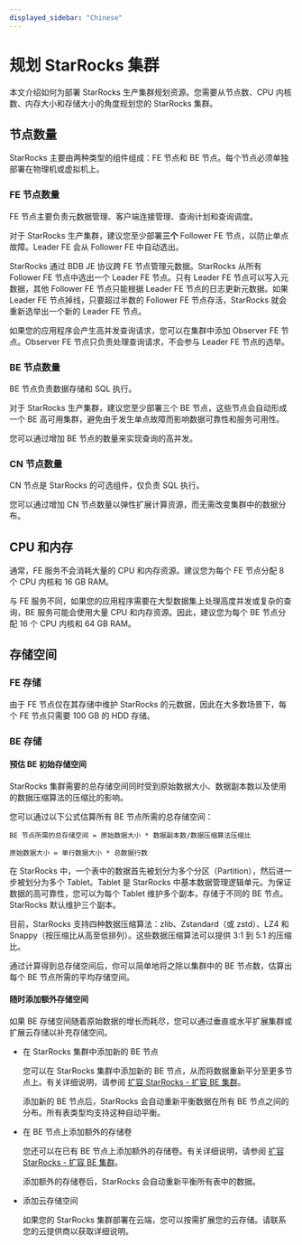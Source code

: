 ```yaml
---
displayed_sidebar: "Chinese"
---
```


# 规划 StarRocks 集群

本文介绍如何为部署 StarRocks 生产集群规划资源。您需要从节点数、CPU 内核数、内存大小和存储大小的角度规划您的 StarRocks 集群。

## 节点数量

StarRocks 主要由两种类型的组件组成：FE 节点和 BE 节点。每个节点必须单独部署在物理机或虚拟机上。

### FE 节点数量

FE 节点主要负责元数据管理、客户端连接管理、查询计划和查询调度。

对于 StarRocks 生产集群，建议您至少部署**三个** Follower FE 节点，以防止单点故障。Leader FE 会从 Follower FE 中自动选出。

StarRocks 通过 BDB JE 协议跨 FE 节点管理元数据。StarRocks 从所有 Follower FE 节点中选出一个 Leader FE 节点。只有 Leader FE 节点可以写入元数据，其他 Follower FE 节点只能根据 Leader FE 节点的日志更新元数据。如果 Leader FE 节点掉线，只要超过半数的 Follower FE 节点存活，StarRocks 就会重新选举出一个新的 Leader FE 节点。

如果您的应用程序会产生高并发查询请求，您可以在集群中添加 Observer FE 节点。Observer FE 节点只负责处理查询请求，不会参与 Leader FE 节点的选举。

### BE 节点数量

BE 节点负责数据存储和 SQL 执行。

对于 StarRocks 生产集群，建议您至少部署三个 BE 节点，这些节点会自动形成一个 BE 高可用集群，避免由于发生单点故障而影响数据可靠性和服务可用性。

您可以通过增加 BE 节点的数量来实现查询的高并发。

### CN 节点数量

CN 节点是 StarRocks 的可选组件，仅负责 SQL 执行。

您可以通过增加 CN 节点数量以弹性扩展计算资源，而无需改变集群中的数据分布。

## CPU 和内存

通常，FE 服务不会消耗大量的 CPU 和内存资源。建议您为每个 FE 节点分配 8 个 CPU 内核和 16 GB RAM。

与 FE 服务不同，如果您的应用程序需要在大型数据集上处理高度并发或复杂的查询，BE 服务可能会使用大量 CPU 和内存资源。因此，建议您为每个 BE 节点分配 16 个 CPU 内核和 64 GB RAM。

## 存储空间

### FE 存储

由于 FE 节点仅在其存储中维护 StarRocks 的元数据，因此在大多数场景下，每个 FE 节点只需要 100 GB 的 HDD 存储。

### BE 存储

#### 预估 BE 初始存储空间

StarRocks 集群需要的总存储空间同时受到原始数据大小、数据副本数以及使用的数据压缩算法的压缩比的影响。

您可以通过以下公式估算所有 BE 节点所需的总存储空间：

```Plain
BE 节点所需的总存储空间 = 原始数据大小 * 数据副本数/数据压缩算法压缩比

原始数据大小 = 单行数据大小 * 总数据行数
```

在 StarRocks 中，一个表中的数据首先被划分为多个分区（Partition），然后进一步被划分为多个 Tablet。Tablet 是 StarRocks 中基本数据管理逻辑单元。为保证数据的高可靠性，您可以为每个 Tablet 维护多个副本，存储于不同的 BE 节点。StarRocks 默认维护三个副本。

目前，StarRocks 支持四种数据压缩算法：zlib、Zstandard（或 zstd）、LZ4 和 Snappy（按压缩比从高至低排列）。这些数据压缩算法可以提供 3:1 到 5:1 的压缩比。

通过计算得到总存储空间后，你可以简单地将之除以集群中的 BE 节点数，估算出每个 BE 节点所需的平均存储空间。

#### 随时添加额外存储空间

如果 BE 存储空间随着原始数据的增长而耗尽，您可以通过垂直或水平扩展集群或扩展云存储以补充存储空间。

- 在 StarRocks 集群中添加新的 BE 节点

  您可以在 StarRocks 集群中添加新的 BE 节点，从而将数据重新平分至更多节点上。有关详细说明，请参阅 [扩容 StarRocks - 扩容 BE 集群](../administration/management/Scale_up_down.md)。

  添加新的 BE 节点后，StarRocks 会自动重新平衡数据在所有 BE 节点之间的分布。所有表类型均支持这种自动平衡。

- 在 BE 节点上添加额外的存储卷

  您还可以在已有 BE 节点上添加额外的存储卷。有关详细说明，请参阅 [扩容 StarRocks - 扩容 BE 集群](../administration/management/Scale_up_down.md)。

  添加额外的存储卷后，StarRocks 会自动重新平衡所有表中的数据。

- 添加云存储空间

  如果您的 StarRocks 集群部署在云端，您可以按需扩展您的云存储。请联系您的云提供商以获取详细说明。
